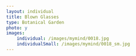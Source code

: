 ```yaml
---
layout: individual
title: Blown Glasses
type: Botanical Garden
photo: y
images:
    individual: /images/mymind/0018.jpg
    individualSmall: /images/mymind/0018_sm.jpg    
---
```

